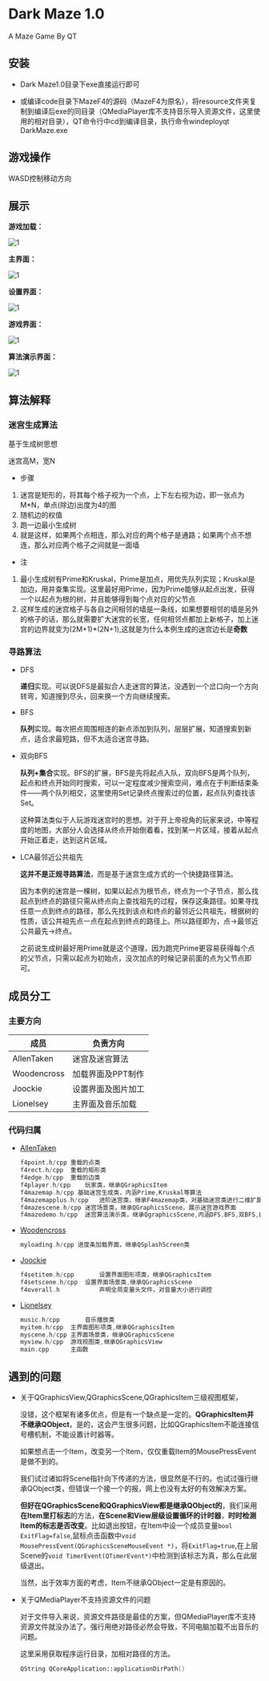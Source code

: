 # Dark Maze 1.0
A Maze Game By QT

## 安装

* Dark Maze1.0目录下exe直接运行即可

* 或编译code目录下MazeF4的源码（MazeF4为原名），将resource文件夹复制到编译后exe的同目录（QMediaPlayer库不支持音乐导入资源文件，这里使用的相对目录），QT命令行中cd到编译目录，执行命令windeployqt DarkMaze.exe

## 游戏操作

WASD控制移动方向



## 展示

**游戏加载：**

![1](./Demo/demo1.jpg)

**主界面：**

![1](./Demo/demo2.jpg)

**设置界面：**

![1](./Demo/demo3.jpg)

**游戏界面：**

![1](./Demo/demo4.jpg)

**算法演示界面：**

![1](./Demo/demo5.jpg)



## 算法解释

### 迷宫生成算法

基于生成树思想

迷宫高M，宽N

- 步骤

1. 迷宫是矩形的，将其每个格子视为一个点，上下左右视为边，即一张点为M*N，单点(除边)出度为4的图
2. 随机边的权值
3. 跑一边最小生成树
4. 就是这样，如果两个点相连，那么对应的两个格子是通路；如果两个点不想连，那么对应两个格子之间就是一面墙

- 注

1. 最小生成树有Prime和Kruskal，Prime是加点，用优先队列实现；Kruskal是加边，用并查集实现。这里最好用Prime，因为Prime能够从起点出发，获得一个以起点为根的树，并且能够得到每个点对应的父节点
2. 这样生成的迷宫格子与各自之间相邻的墙是一条线，如果想要相邻的墙是另外的格子的话，那么就需要扩大迷宫的长宽，任何相邻点都加上新格子，加上迷宫的边界就变为(2M+1)*(2N+1),这就是为什么本例生成的迷宫边长是**奇数**

### 寻路算法

- DFS

  **递归**实现。可以说DFS是最拟合人走迷宫的算法，没遇到一个岔口向一个方向转弯，知道搜到尽头，回来换一个方向继续搜索。

- BFS

  **队列**实现。每次把点周围相连的新点添加到队列，层层扩展，知道搜索到新点，适合求最短路，但不太适合迷宫寻路。

- 双向BFS

  **队列+集合**实现。BFS的扩展，BFS是先将起点入队，双向BFS是两个队列，起点和终点开始同时搜索，可以一定程度减少搜索空间，难点在于判断结束条件——两个队列相交，这里使用Set记录终点搜索过的位置，起点队列查找该Set。

  这种算法类似于人玩游戏迷宫时的思想。对于开上帝视角的玩家来说，中等程度的地图，大部分人会选择从终点开始倒着看，找到某一片区域，接着从起点开始正着走，达到这片区域。

- LCA最邻近公共祖先

  **这并不是正规寻路算法**，而是基于迷宫生成方式的一个快捷路径算法。

  因为本例的迷宫是一棵树，如果以起点为根节点，终点为一个子节点，那么找起点到终点的路径只需从终点向上查找祖先的过程，保存这条路径。如果寻找任意一点到终点的路径，那么先找到该点和终点的最邻近公共祖先，根据树的性质，该公共祖先点一点在起点到终点的路径上。所以路径即为，点->最邻近公共最先->终点。

  之前说生成树最好用Prime就是这个道理，因为跑完Prime更容易获得每个点的父节点，只需以起点为初始点，没次加点的时候记录前面的点为父节点即可。

## 成员分工

### 主要方向

| 成员  | 负责方向           |
| ----------- | ------------------ |
| AllenTaken  | 迷宫及迷宫算法     |
| Woodencross | 加载界面及PPT制作  |
| Joockie     | 设置界面及图片加工 |
| Lionelsey   | 主界面及音乐加载   |

### 代码归属

* [AllenTaken](https://github.com/AllenTaken/)

  ```c++
  f4point.h/cpp	重载的点类
  f4rect.h/cpp	重载的矩形类
  f4edge.h/cpp	重载的边类
  f4player.h/cpp	玩家类，继承QGraphicsItem
  f4mazemap.h/cpp 基础迷宫生成类，内涵Prime,Kruskal等算法
  f4mazemapplus.h/cpp	进阶迷宫类，继承F4mazemap类，对基础迷宫类进行二维扩展
  f4mazescene.h/cpp	迷宫场景类，继承QGraphicsScene，展示迷宫游戏界面
  f4mazedemo.h/cpp	迷宫算法演示类，继承QgraphicsScene,内涵DFS,BFS,双BFS,LCA等算法，展示寻路算法
  ```

* [Woodencross](https://github.com/Woodencross)

  ```c++
  myloading.h/cpp 进度条加载界面，继承QSplashScreen类
  ```

* [Joockie](https://github.com/Joockie)

  ```c++
  f4setitem.h/cpp		设置界面图形项类，继承QGraphicsItem
  f4setscene.h/cpp	设置界面场景类,继承QGraphicsScene
  f4overall.h			声明全局变量头文件，对音量大小进行调控
  ```

* [Lionelsey ](https://github.com/Lionelsey)

  ```c++
  music.h/cpp		音乐播放类
  myitem.h/cpp	主界面图形项类,继承QGraphicsItem
  myscene.h/cpp	主界面场景类，继承QGraphicsScene
  myview.h/cpp	游戏视图类,继承QGraphicsView
  main.cpp	    主函数
  ```

## 遇到的问题

* 关于QGraphicsView,QGraphicsScene,QGraphicsItem三级视图框架，

  没错，这个框架有诸多优点，但是有一个缺点是一定的。**QGraphicsItem并不继承QObject**，是的，这会产生很多问题，比如QGraphicsItem不能连接信号槽机制，不能设置计时器等。

  如果想点击一个Item，改变另一个Item，仅仅重载Item的MousePressEvent是做不到的。

  我们试过诸如将Scene指针向下传递的方法，很显然是不行的。也试过强行继承QObject类，但错误一个接一个的报，网上也没有太好的有效解决方案。

  **但好在QGraphicsScene和QGraphicsView都是继承QObject的**，我们采用**在Item里打标志**的方法，**在Scene和View层级设置循环的计时器**，**时时检测Item的标志是否改变**。比如退出按钮，在Item中设一个成员变量`bool ExitFlag=false`,鼠标点击函数中`void MousePressEvent(QGraphicsSceneMouseEvent *)`，将`ExitFlag=true`,在上层Scene的`void TimerEvent(QTimerEvent*)`中检测到该标志为真，那么在此层级退出。

  当然，出于效率方面的考虑，Item不继承QObject一定是有原因的。

* 关于QMediaPlayer不支持资源文件的问题

  对于文件导入来说，资源文件路径是最佳的方案，但QMediaPlayer库不支持资源文件就没办法了。强行用绝对路径必然会导致，不同电脑加载不出音乐的问题。

  这里采用获取程序运行目录，加相对路径的方法。

  ```c++
  QString QCoreApplication::applicationDirPath()
  ```
